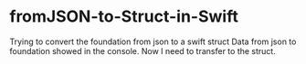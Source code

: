 # fromJSON-to-Struct-in-Swift
Trying  to  convert the foundation from json to a swift struct
Data from json to foundation showed in the console. Now I need to transfer to the struct.
